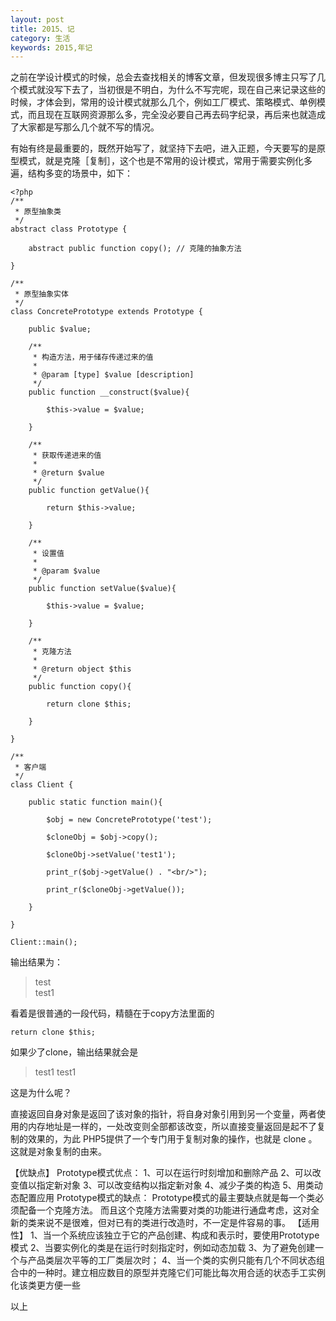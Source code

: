 ```yaml
---
layout: post
title: 2015、记
category: 生活
keywords: 2015,年记
---
```


之前在学设计模式的时候，总会去查找相关的博客文章，但发现很多博主只写了几个模式就没写下去了，当初很是不明白，为什么不写完呢，现在自己来记录这些的时候，才体会到，常用的设计模式就那么几个，例如工厂模式、策略模式、单例模式，而且现在互联网资源那么多，完全没必要自己再去码字纪录，再后来也就造成了大家都是写那么几个就不写的情况。

有始有终是最重要的，既然开始写了，就坚持下去吧，进入正题，今天要写的是原型模式，就是克隆［复制］，这个也是不常用的设计模式，常用于需要实例化多遍，结构多变的场景中，如下：

    <?php
    /**
     * 原型抽象类
     */
    abstract class Prototype {
        
        abstract public function copy(); // 克隆的抽象方法

    }

    /**
     * 原型抽象实体
     */
    class ConcretePrototype extends Prototype {

        public $value;

        /**
         * 构造方法，用于储存传递过来的值
         *
         * @param [type] $value [description]
         */
        public function __construct($value){

            $this->value = $value;

        }

        /**
         * 获取传递进来的值
         *
         * @return $value
         */
        public function getValue(){

            return $this->value;

        }

        /**
         * 设置值
         *
         * @param $value 
         */
        public function setValue($value){

            $this->value = $value;

        }

        /**
         * 克隆方法
         *
         * @return object $this
         */
        public function copy(){

            return clone $this;

        }

    }

    /**
     * 客户端
     */
    class Client {

        public static function main(){

            $obj = new ConcretePrototype('test');

            $cloneObj = $obj->copy();

            $cloneObj->setValue('test1');

            print_r($obj->getValue() . "<br/>");

            print_r($cloneObj->getValue());

        }

    }

    Client::main();


输出结果为：

> test  
  test1

看着是很普通的一段代码，精髓在于copy方法里面的

    return clone $this;

如果少了clone，输出结果就会是

> test1 
  test1

这是为什么呢？

直接返回自身对象是返回了该对象的指针，将自身对象引用到另一个变量，两者使用的内存地址是一样的，一处改变则全部都该改变，所以直接变量返回是起不了复制的效果的，为此 PHP5提供了一个专门用于复制对象的操作，也就是 clone 。这就是对象复制的由来。

【优缺点】
Prototype模式优点：
1、可以在运行时刻增加和删除产品
2、可以改变值以指定新对象
3、可以改变结构以指定新对象
4、减少子类的构造
5、用类动态配置应用
Prototype模式的缺点：
Prototype模式的最主要缺点就是每一个类必须配备一个克隆方法。
而且这个克隆方法需要对类的功能进行通盘考虑，这对全新的类来说不是很难，但对已有的类进行改造时，不一定是件容易的事。
【适用性】
1、当一个系统应该独立于它的产品创建、构成和表示时，要使用Prototype模式
2、当要实例化的类是在运行时刻指定时，例如动态加载
3、为了避免创建一个与产品类层次平等的工厂类层次时；
4、当一个类的实例只能有几个不同状态组合中的一种时。建立相应数目的原型并克隆它们可能比每次用合适的状态手工实例化该类更方便一些

以上